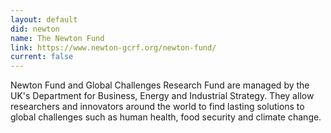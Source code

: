 ```yaml
---
layout: default
did: newton
name: The Newton Fund
link: https://www.newton-gcrf.org/newton-fund/
current: false
---
```


Newton Fund and Global Challenges Research Fund are managed by the UK's Department for Business, Energy and Industrial Strategy. They allow researchers and innovators around the world to find lasting solutions to global challenges such as human health, food security and climate change.